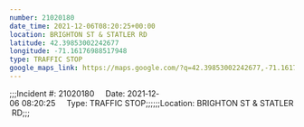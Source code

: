 ```yaml
---
number: 21020180
date_time: 2021-12-06T08:20:25+00:00
location: BRIGHTON ST & STATLER RD
latitude: 42.39853002242677
longitude: -71.16176988517948
type: TRAFFIC STOP
google_maps_link: https://maps.google.com/?q=42.39853002242677,-71.16176988517948
---
```


;;;Incident #: 21020180     Date: 2021‐12‐06 08:20:25     Type: TRAFFIC STOP;;;;;;Location: BRIGHTON ST & STATLER RD;;;
